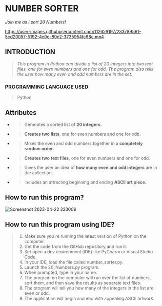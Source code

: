 #  **NUMBER SORTER**
_Join me as I sort 20 Numbers!_

https://user-images.githubusercontent.com/112628197/233789581-5cd20057-5192-4c0e-80e2-3735954fe68c.mp4

## **INTRODUCTION**
> _This program in Python can divide a list of 20 integers into two text files, one for even numbers and one for odd. The program also tells the user how many even and odd numbers are in the set._

### **PROGRAMMING LANGUAGE USED**
> Python

## **Attributes**
- > Generates a sorted list of **20 integers.**
- > **Creates two lists**, one for even numbers and one for odd.
- > Mixes the even and odd numbers together in a **completely random order.**
- > **Creates two text files**, one for even numbers and one for odd.
- > Gives the user an idea of **how many even and odd integers** are in the collection.
- > Includes an attracting beginning and ending **ASCII art piece.**

## **How to run this program?**
![Screenshot 2023-04-22 223009](https://user-images.githubusercontent.com/112628197/233790775-7dc9c296-4be3-43e8-b1f3-7b5ed6401116.png)

## **How to run this program using IDE?**
> 1. Make sure you're running the latest version of Python on the computer.
> 2. Get the code from the GitHub repository and run it.
> 3. Set open a dev environment (IDE) like PyCharm or Visual Studio Code.
> 4. In your IDE, load the file called number_sorter.py.
> 5. Launch the 20_Numbers.py program.
> 6. When prompted, type in your name.
> 7. The program on the computer will run over the list of numbers, sort them, and then save the results as separate text files.
> 8. The program will tell you how many of the integers in the list are even or odd.
> 9. The application will begin and end with appealing ASCII artwork.


